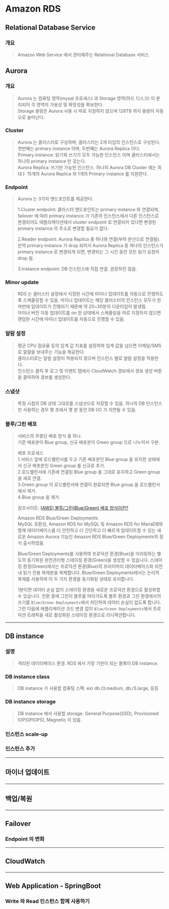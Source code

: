 # Amazon RDS

## Relational Database Service
### 개요
> Amazon Web Service 에서 관리해주는 Relational Database 서비스

## Aurora
### 개요
> Aurora 는 컴퓨팅 영역(mysql 프로세스) 과 Storage 영역(하드 디스크) 이 분리되어 각 영역의 가용성 및 확장성을 확보한다.    
> Storage 용량은 Aurora 사용 시 따로 지정하지 않으며 128TB 까지 용량이 자동으로 늘어난다.

### Cluster 
> Aurora 는 클러스터로 구성하며, 클러스터는 2개 타입의 인스턴스로 구성된다.
> 첫번째는 primary instance 이며, 두번째는 Aurora Replica 이다.  
> Primary instance: 읽기와 쓰기가 모두 가능한 인스턴스 이며 클러스터에서는 하나의 primary instance 만 갖는다.  
> Aurora Replica: 쓰기만 가능한 인스턴스. 하나의 Aurora DB Cluster 에는 최대ㅑ 15개의 Aurora Replica 와 1개의 Primary instance 를 지원한다.  

### Endpoint
> Aurora 는 3가지 앤드포인트를 제공한다.   
> 
> 1.Cluster endpoint: 클러스터 앤드포인트는 primary instance 와 연결되며, 
> failover 에 따라 primary instance 가 기존의 인스턴스에서 다른 인스턴스로 변경되어도 애플리케이션에서 cluster endpoint 로 연결되어 있다면 
> 변경된 primary instance 의 주소로 변경할 필요가 없다.
> 
> 2.Reader endpoint: Aurora Replica 중 하나와 연결(부하 분산으로 연결됨). 만약 primary instance 가 drop 되어서 Aurora Replica 중 하나의
> 인스턴스가 primary instance 로 변경되게 되면, 변경되는 그 시간 동안 모든 읽기 요청이 drop 됨.  
> 
> 3.Instance endpoint: DB 인스턴스에 직접 연결. 권장하진 않음.

### Minor update
> RDS 는 클러스터 설정에서 지정된 시간에 마이너 업데이트를 자동으로 진행하도록 스케줄링할 수 있음. 
> 마이너 업데이트는 해당 클러스터의 인스턴스 모두가 한꺼번에 업데이트가 진행되기 때문에 약 20~30분의 다운타임이 발생됨.  
> 마이너 버전 자동 업데이트를 on 한 상태에서 스케줄링을 따로 지정하지 않으면 랜덤한 시간에 마이너 업데이트를 자동으로 진행할 수 있음.  

### 알람 설정
> 평균 CPU 점유율 등의 임계 값 지표를 설정하여 임계 값을 넘으면 이메일/SMS 로 알람을 보내주는 기능을 제공한다.  
> 클러스터로는 알람 설정이 적용되지 않으며 인스턴스 별로 알람 설정을 적용한다.  
> 인스턴스 클릭 후 로그 및 이벤트 탭에서 CloudWatch 경보에서 경보 생성 버튼을 클릭하여 경보를 생성한다.

### 스냅샷
> 특정 시점의 DB 상태 그대로를 스냅샷으로 저장할 수 있음.
> 하나의 DB 인스턴스만 사용하는 경우 몇 초에서 몇 분 동안 DB I/O 가 지연될 수 있음.

### 블루/그린 배포
> 서비스의 무중단 배포 방식 중 하나.  
> 기존 배포분이 Blue group, 신규 배포분이 Green group 으로 나누어서 구분.
> 
> 배포 프로세스  
> 1.서비스 앞에 로드밸런서를 두고 기존 배포분인 Blue group 을 유지한 상태에서 신규 배포분인 Green group 를 신규로 추가.  
> 2.로드밸런서에 기존에 연결된 Blue group 을 그대로 유지하고 Green group 을 새로 연결.   
> 3.Green group 이 로드밸런서에 연결이 완료되면 Blue group 을 로드밸런서에서 제거.   
> 4.Blue group 을 제거.
> 
> 참조사이트: [[AWS] 블루/그린(Blue/Green) 배포 방식이란?](https://devlog-wjdrbs96.tistory.com/300)
> 
> Amazon RDS Blue/Green Deployments  
> MySQL 호환성, Amazon RDS for MySQL 및 Amazon RDS for MariaDB와 함께 데이터베이스를 더 안전하고 더 간단하고 더 빠르게 업데이트할 수 있는 
> 새로운 Amazon Aurora 기능인 Amazon RDS Blue/Green Deployments의 정식 출시하였음.  
> 
> Blue/Green Deployments를 사용하여 프로덕션 환경(Blue)을 미러링하는 별도의 동기화된 완전관리형 스테이징 환경(Green)을 생성할 수 있습니다. 
> 스테이징 환경(Green)에서는 프로덕션 환경(Blue)의 프라이머리 데이터베이스와 리전 내 읽기 전용 복제본을 복제합니다. 
> Blue/Green Deployments에서는 논리적 복제를 사용하여 이 두 가지 환경을 동기화된 상태로 유지합니다.  
> 
> 1분이면 데이터 손실 없이 스테이징 환경을 새로운 프로덕션 환경으로 활성화할 수 있습니다. 
> 전환 중에 그린이 블루를 따라가도록 블루 환경과 그린 환경에서의 쓰기를 `Blue/Green Deployments`에서 차단하여 데이터 손실이 없도록 합니다. 
> 그런 다음에 애플리케이션 코드 변경 없이 `Blue/Green Deployments`에서 프로덕션 트래픽을 새로 활성화된 스테이징 환경으로 리디렉션합니다.

---

## DB instance
### 설명
> 격리된 데이터베이스 환경. RDS 에서 가장 기반이 되는 블록이 DB instance.

### DB instance class
> DB instance 가 사용할 컴퓨팅 스펙. ex) db.t3.medium, db.r5.large, 등등 

### DB instance storage
> DB instance 에서 사용할 storage. General Purpose(SSD), Provisioned IOPS(PIOPS), Magnetic 이 있음.

### 인스턴스 scale-up
> 

### 인스턴스 추가
>

---

## 마이너 업데이트
### 
>

---

## 백업/복원
### 
>

---

## Failover
### Endpoint 의 변화
>

---

## CloudWatch
### 
>

---

## Web Application - SpringBoot
### Write 와 Read 인스턴스 함께 사용하기
> 
